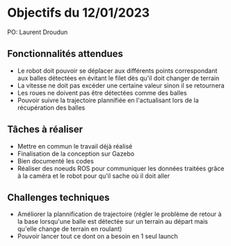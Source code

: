 # Objectifs du 12/01/2023

PO: Laurent Droudun


## Fonctionnalités attendues

- Le robot doit pouvoir se déplacer aux différents points correspondant aux balles détectées en évitant le filet dès qu'il doit changer de terrain
- La vitesse ne doit pas excéder une certaine valeur sinon il se retournera
- Les roues ne doivent pas être détectées comme des balles
- Pouvoir suivre la trajectoire plannifiée en l'actualisant lors de la récupération des balles


## Tâches à réaliser

- Mettre en commun le travail déjà réalisé
- Finalisation de la conception sur Gazebo
- Bien documenté les codes
- Réaliser des noeuds ROS pour communiquer les données traitées grâce à la caméra et le robot pour qu'il sache où il doit aller


## Challenges techniques

- Améliorer la plannification de trajectoire (régler le problème de retour à la base lorsqu'une balle est détectée sur un terrain au départ mais qu'elle change de terrain en roulant)
- Pouvoir lancer tout ce dont on a besoin en 1 seul launch
